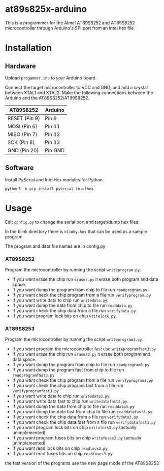 # at89s825x-arduino

This is a programmer for the Atmel AT89S8252 and AT89S8252 microcontroller through Arduino's SPI port from an intel hex file.

# Installation

## Hardware

Upload `progammer.ino` to your Arduino board.

Connect the target microcontroller to VCC and GND, and add a crystal between XTAL1 and XTAL2. Make the following connections between the Arduino and the AT89S8252/AT89S8252.


| AT89S8252     | Arduino |
|---------------|---------|
| RESET (Pin 9) | Pin 9   |
| MOSI  (Pin 6) | Pin 11  |
| MISO  (Pin 7) | Pin 12  |
| SCK (Pin 8)   | Pin 13  |
| GND (Pin 20)  | Pin GND |

## Software

Install PySerial and IntelHex modules for Python.

```
python3 -m pip install pyserial intelhex
```

# Usage

Edit `config.py` to change the serial port and target/dump hex files.

In the blink directory there is `blinky.hex` that can be used as a sample program.

The program and data file names are in config.py

### AT89S8252

Program the microcontroller by running the script `writeprogram.py`.

* If you want erase the chip run `eraser.py` it erase both program and data space.
* If you want dump the program from chip to file run `readprogram.py`
* If you want check the chip program from a file run `verifyprogram.py`
* If you want write data to chip run `writedata.py`.
* If you want dump the data from chip to file run `readdata.py`
* If you want check the chip data from a file run `verifydata.py`
* If you want program lock bits on chip `writelock.py`

### AT89S8253

Program the microcontroller by running the script `writeprogram3.py`.

* If you want program the microcontroller fast use `writeprogramfast3.py`
* If you want erase the chip run `eraser3.py` it erase both program and data space.
* If you want dump the program from chip to file run `readprogram3.py`
* If you want dump the program fast from chip to file run `readprogramfast3.py`
* If you want check the chip program from a file run `verifyprogram3.py`
* If you want check the chip program fast from a file run `verifyprogramfast3.py`
* If you want write data to chip run `writedata3.py`.
* If you want write data fast to chip run `writedatafast3.py`.
* If you want dump the data from chip to file run `readdata3.py`
* If you want dump the data fast from chip to file run `readdatafast3.py`
* If you want check the chip data from a file run `verifydata3.py`
* If you want check the chip data fast from a file run `verifydatafast3.py`
* If you want program lock bits on chip `writelock3.py` (actually unimplemented)
* If you want program fuses bits on chip `writefuses3.py` (actually unimplemented)
* If you want read lock bits on chip `readlock3.py`
* If you want read fuses bits on chip `readfuses3.py`

the fast version of the programs use the new page mode of the AT89S8253


